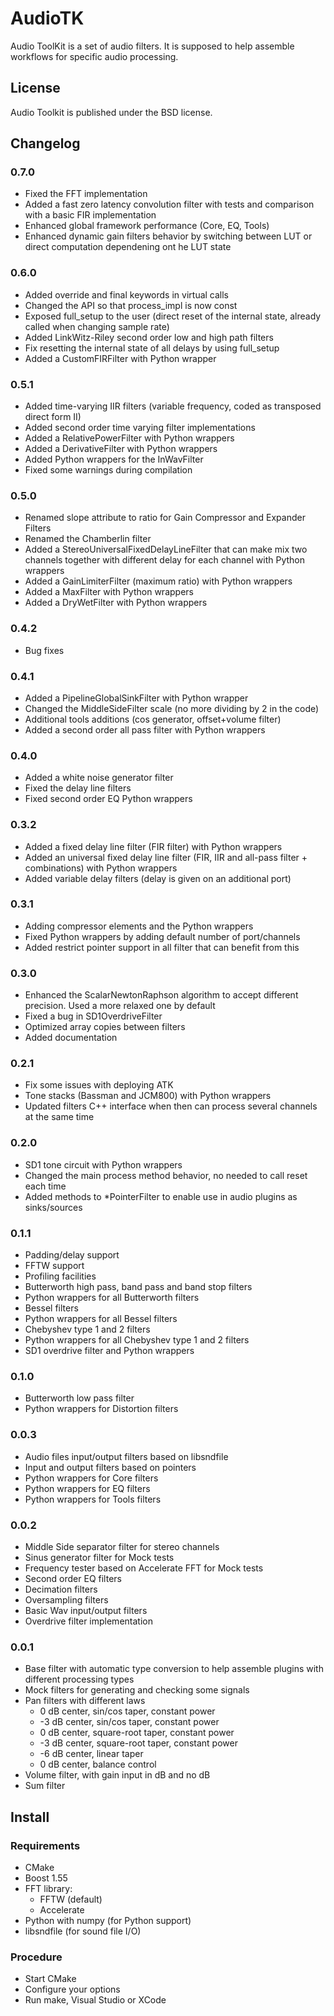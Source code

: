 AudioTK
=======

Audio ToolKit is a set of audio filters. It is supposed to help assemble workflows for specific audio processing.

License
-------

Audio Toolkit is published under the BSD license.

Changelog
---------
### 0.7.0
* Fixed the FFT implementation
* Added a fast zero latency convolution filter with tests and comparison with a basic FIR implementation
* Enhanced global framework performance (Core, EQ, Tools)
* Enhanced dynamic gain filters behavior by switching between LUT or direct computation dependening ont he LUT state

### 0.6.0
* Added override and final keywords in virtual calls
* Changed the API so that process_impl is now const
* Exposed full_setup to the user (direct reset of the internal state, already called when changing sample rate)
* Added LinkWitz-Riley second order low and high path filters
* Fix resetting the internal state of all delays by using full_setup
* Added a CustomFIRFilter with Python wrapper

### 0.5.1
* Added time-varying IIR filters (variable frequency, coded as transposed direct form II)
* Added second order time varying filter implementations
* Added a RelativePowerFilter with Python wrappers
* Added a DerivativeFilter with Python wrappers
* Added Python wrappers for the InWavFilter
* Fixed some warnings during compilation

### 0.5.0
* Renamed slope attribute to ratio for Gain Compressor and Expander Filters
* Renamed the Chamberlin filter
* Added a StereoUniversalFixedDelayLineFilter that can make mix two channels together with different delay for each channel with Python wrappers
* Added a GainLimiterFilter (maximum ratio) with Python wrappers
* Added a MaxFilter with Python wrappers
* Added a DryWetFilter with Python wrappers

### 0.4.2
* Bug fixes

### 0.4.1
* Added a PipelineGlobalSinkFilter with Python wrapper
* Changed the MiddleSideFilter scale (no more dividing by 2 in the code)
* Additional tools additions (cos generator, offset+volume filter)
* Added a second order all pass filter with Python wrappers

### 0.4.0
* Added a white noise generator filter
* Fixed the delay line filters
* Fixed second order EQ Python wrappers

### 0.3.2
* Added a fixed delay line filter (FIR filter) with Python wrappers
* Added an universal fixed delay line filter (FIR, IIR and all-pass filter + combinations) with Python wrappers
* Added variable delay filters (delay is given on an additional port)

### 0.3.1
* Adding compressor elements and the Python wrappers
* Fixed Python wrappers by adding default number of port/channels
* Added restrict pointer support in all filter that can benefit from this

### 0.3.0
* Enhanced the ScalarNewtonRaphson algorithm to accept different precision. Used a more relaxed one by default
* Fixed a bug in SD1OverdriveFilter
* Optimized array copies between filters
* Added documentation

### 0.2.1
* Fix some issues with deploying ATK
* Tone stacks (Bassman and JCM800) with Python wrappers
* Updated filters C++ interface when then can process several channels at the same time

### 0.2.0
* SD1 tone circuit with Python wrappers
* Changed the main process method behavior, no needed to call reset each time
* Added methods to *PointerFilter to enable use in audio plugins as sinks/sources

### 0.1.1
* Padding/delay support
* FFTW support
* Profiling facilities
* Butterworth high pass, band pass and band stop filters
* Python wrappers for all Butterworth filters
* Bessel filters
* Python wrappers for all Bessel filters
* Chebyshev type 1 and 2 filters
* Python wrappers for all Chebyshev type 1 and 2 filters
* SD1 overdrive filter and Python wrappers

### 0.1.0
* Butterworth low pass filter
* Python wrappers for Distortion filters

### 0.0.3
* Audio files input/output filters based on libsndfile
* Input and output filters based on pointers
* Python wrappers for Core filters
* Python wrappers for EQ filters
* Python wrappers for Tools filters

### 0.0.2
* Middle Side separator filter for stereo channels
* Sinus generator filter for Mock tests
* Frequency tester based on Accelerate FFT for Mock tests
* Second order EQ filters
* Decimation filters
* Oversampling filters
* Basic Wav input/output filters
* Overdrive filter implementation

### 0.0.1
* Base filter with automatic type conversion to help assemble plugins with different processing types
* Mock filters for generating and checking some signals
* Pan filters with different laws
  * 0 dB center, sin/cos taper, constant power
  * -3 dB center, sin/cos taper, constant power
  * 0 dB center, square-root taper, constant power
  * -3 dB center, square-root taper, constant power
  * -6 dB center, linear taper
  * 0 dB center, balance control
* Volume filter, with gain input in dB and no dB
* Sum filter

Install
-------

### Requirements

* CMake
* Boost 1.55
* FFT library:
  * FFTW (default)
  * Accelerate
* Python with numpy (for Python support)
* libsndfile (for sound file I/O)

### Procedure

* Start CMake
* Configure your options
* Run make, Visual Studio or XCode
